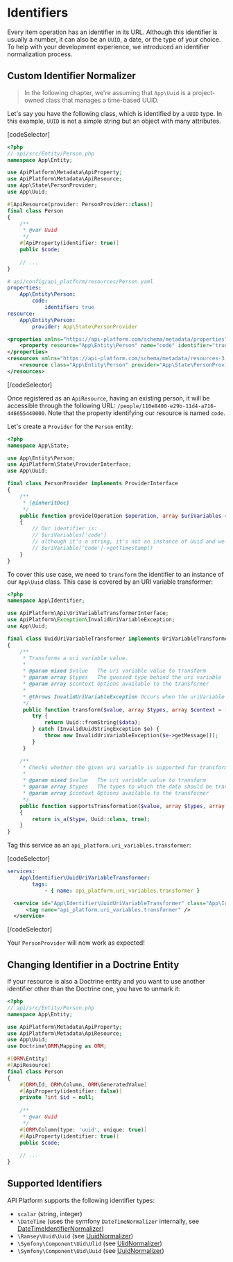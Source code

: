 # Identifiers

Every item operation has an identifier in its URL. Although this identifier is usually a number, it can also be an `UUID`, a date, or the type of your choice.
To help with your development experience, we introduced an identifier normalization process.

## Custom Identifier Normalizer

> In the following chapter, we're assuming that `App\Uuid` is a project-owned class that manages a time-based UUID.

Let's say you have the following class, which is identified by a `UUID` type. In this example, `UUID` is not a simple string but an object with many attributes.

[codeSelector]

```php
<?php
// api/src/Entity/Person.php
namespace App\Entity;

use ApiPlatform\Metadata\ApiProperty;
use ApiPlatform\Metadata\ApiResource;
use App\State\PersonProvider;
use App\Uuid;

#[ApiResource(provider: PersonProvider::class)]
final class Person
{
    /**
     * @var Uuid
     */
    #[ApiProperty(identifier: true)]
    public $code;
    
    // ...
}
```

```yaml
# api/config/api_platform/resources/Person.yaml
properties:
    App\Entity\Person:
        code:
            identifier: true
resource:
    App\Entity\Person:
        provider: App\State\PersonProvider
```

```xml
<properties xmlns="https://api-platform.com/schema/metadata/properties">
    <property resource="App\Entity\Person" name="code" identifier="true"/>
</properties>
<resources xmlns="https://api-platform.com/schema/metadata/resources-3.0">
    <resource class="App\Entity\Person" provider="App\State\PersonProvider" />
</resources>
```

[/codeSelector]

Once registered as an `ApiResource`, having an existing person, it will be accessible through the following URL: `/people/110e8400-e29b-11d4-a716-446655440000`.
Note that the property identifying our resource is named `code`.

Let's create a `Provider` for the `Person` entity:

```php
<?php
namespace App\State;

use App\Entity\Person;
use ApiPlatform\State\ProviderInterface;
use App\Uuid;

final class PersonProvider implements ProviderInterface
{
    /**
     * {@inheritDoc}
     */
    public function provide(Operation $operation, array $uriVariables = [], array $context = [])
    {
        // Our identifier is:
        // $uriVariables['code']
        // although it's a string, it's not an instance of Uuid and we wanted to retrieve the timestamp of our time-based uuid:
        // $uriVariable['code']->getTimestamp()
    }
}
```

To cover this use case, we need to `transform` the identifier to an instance of our `App\Uuid` class.
This case is covered by an URI variable transformer:

```php
<?php
namespace App\Identifier;

use ApiPlatform\Api\UriVariableTransformerInterface;
use ApiPlatform\Exception\InvalidUriVariableException;
use App\Uuid;

final class UuidUriVariableTransformer implements UriVariableTransformerInterface
{
    /**
     * Transforms a uri variable value.
     *
     * @param mixed $value   The uri variable value to transform
     * @param array $types   The guessed type behind the uri variable
     * @param array $context Options available to the transformer
     *
     * @throws InvalidUriVariableException Occurs when the uriVariable could not be transformed
     */
     public function transform($value, array $types, array $context = []) {
        try {
            return Uuid::fromString($data);
        } catch (InvalidUuidStringException $e) {
            throw new InvalidUriVariableException($e->getMessage());
        }
     }

    /**
     * Checks whether the given uri variable is supported for transformation by this transformer.
     *
     * @param mixed $value   The uri variable value to transform
     * @param array $types   The types to which the data should be transformed
     * @param array $context Options available to the transformer
     */
    public function supportsTransformation($value, array $types, array $context = []): bool
    {
        return is_a($type, Uuid::class, true);
    }
}
```

Tag this service as an `api_platform.uri_variables.transformer`:

[codeSelector]

```yaml
services:
    App\Identifier\UuidUriVariableTransformer:
        tags:
            - { name: api_platform.uri_variables.transformer }
```

```xml
  <service id="App\Identifier\UuidUriVariableTransformer" class="App\Identifier\UuidUriVariableTransformer" public="false">
      <tag name="api_platform.uri_variables.transformer" />
  </service>
```

[/codeSelector]

Your `PersonProvider` will now work as expected!

## Changing Identifier in a Doctrine Entity

If your resource is also a Doctrine entity and you want to use another identifier other than the Doctrine one, you have to unmark it:

```php
<?php
// api/src/Entity/Person.php
namespace App\Entity;

use ApiPlatform\Metadata\ApiProperty;
use ApiPlatform\Metadata\ApiResource;
use App\Uuid;
use Doctrine\ORM\Mapping as ORM;

#[ORM\Entity]
#[ApiResource]
final class Person
{
    #[ORM\Id, ORM\Column, ORM\GeneratedValue]
    #[ApiProperty(identifier: false)]
    private ?int $id = null;
    
    /**
     * @var Uuid
     */
    #[ORM\Column(type: 'uuid', unique: true)]
    #[ApiProperty(identifier: true)]
    public $code;
    
    // ...
}
```

## Supported Identifiers

API Platform supports the following identifier types:

- `scalar` (string, integer)
- `\DateTime` (uses the symfony `DateTimeNormalizer` internally, see [DateTimeIdentifierNormalizer](https://github.com/api-platform/core/blob/main/src/Api/UriVariableTransformer/DateTimeUriVariableTransformer.php))
- `\Ramsey\Uuid\Uuid` (see [UuidNormalizer](https://github.com/api-platform/core/blob/main/src/RamseyUuid/UriVariableTransformer/UuidUriVariableTransformer.php))
- `\Symfony\Component\Uid\Ulid` (see [UlidNormalizer](https://github.com/api-platform/core/blob/main/src/Symfony/UriVariableTransformer/UlidUriVariableTransformer.php))
- `\Symfony\Component\Uid\Uuid` (see [UuidNormalizer](https://github.com/api-platform/core/blob/main/src/Symfony/UriVariableTransformer/UuidUriVariableTransformer.php))
